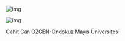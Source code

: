 
![img](https://static.wixstatic.com/media/297592_bf1686e635bb41d6a874b8b65fc4c482~mv2.png/v1/fill/w_740,h_478,al_c,q_95/297592_bf1686e635bb41d6a874b8b65fc4c482~mv2.webp)

![img](https://static.wixstatic.com/media/297592_f6ad23e1cea943179390a9dff398f48c~mv2.png/v1/fill/w_740,h_421,al_c,q_95/297592_f6ad23e1cea943179390a9dff398f48c~mv2.webp)

Cahit Can ÖZGEN-Ondokuz Mayıs Üniversitesi